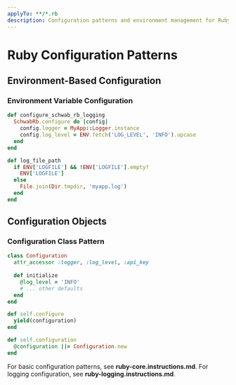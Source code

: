 ```yaml
---
applyTo: **/*.rb
description: Configuration patterns and environment management for Ruby applications
---
```


# Ruby Configuration Patterns

## Environment-Based Configuration

### Environment Variable Configuration
```ruby
def configure_schwab_rb_logging
  SchwabRb.configure do |config|
    config.logger = MyApp::Logger.instance
    config.log_level = ENV.fetch('LOG_LEVEL', 'INFO').upcase
  end
end

def log_file_path
  if ENV['LOGFILE'] && !ENV['LOGFILE'].empty?
    ENV['LOGFILE']
  else
    File.join(Dir.tmpdir, 'myapp.log')
  end
end
```

## Configuration Objects

### Configuration Class Pattern
```ruby
class Configuration
  attr_accessor :logger, :log_level, :api_key
  
  def initialize
    @log_level = 'INFO'
    # ... other defaults
  end
end

def self.configure
  yield(configuration)
end

def self.configuration
  @configuration ||= Configuration.new
end
```

For basic configuration patterns, see **ruby-core.instructions.md**. For logging configuration, see **ruby-logging.instructions.md**.